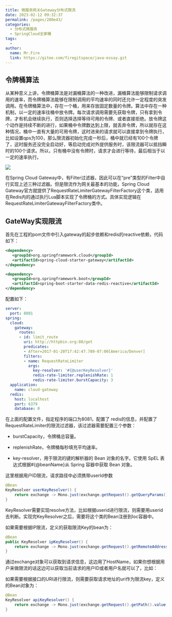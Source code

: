 ```yaml
---
title: 微服务网关Gateway分布式限流
date: 2023-02-12 09:32:37
permalink: /pages/280e43/
categories:
  - 分布式微服务
  - SpringCloud全家桶
tags:
  - 
author: 
  name: Mr.Fire
  link: https://gitee.com/firegitspace/java-essay.git
---
```


## 令牌桶算法

从某种意义上讲，令牌桶算法是对漏桶算法的一种改进，漏桶算法能够限制请求调用的速率，而令牌桶算法能够在限制调用的平均速率的同时还允许一定程度的突发调用。在令牌桶算法中，存在一个桶，用来存放固定数量的令牌。算法中存在一种机制，以一定的速率往桶中放令牌。每次请求调用需要先获取令牌，只有拿到令牌，才有机会继续执行，否则选择选择等待可用的令牌、或者直接拒绝。放令牌这个动作是持续不断的进行，如果桶中令牌数达到上限，就丢弃令牌，所以就存在这种情况，桶中一直有大量的可用令牌，这时进来的请求就可以直接拿到令牌执行，比如设置qps为100，那么限流器初始化完成一秒后，桶中就已经有100个令牌了，这时服务还没完全启动好，等启动完成对外提供服务时，该限流器可以抵挡瞬时的100个请求。所以，只有桶中没有令牌时，请求才会进行等待，最后相当于以一定的速率执行。

![](https://fire-repository.oss-cn-beijing.aliyuncs.com/spring-cloud/230212/640.jpg)


在Spring Cloud Gateway中，有Filter过滤器，因此可以在“pre”类型的Filter中自行实现上述三种过滤器。但是限流作为网关最基本的功能，Spring Cloud Gateway官方就提供了RequestRateLimiterGatewayFilterFactory这个类，适用在Redis内的通过执行Lua脚本实现了令牌桶的方式。具体实现逻辑在RequestRateLimiterGatewayFilterFactory类中。


## GateWay实现限流

首先在工程的pom文件中引入gateway的起步依赖和redis的reactive依赖，代码如下：
```xml
<dependency>
   <groupId>org.springframework.cloud</groupId>
   <artifactId>spring-cloud-starter-gateway</artifactId>
</dependency>

<dependency>
   <groupId>org.springframework.boot</groupId>
   <artifactId>spring-boot-starter-data-redis-reactive</artifactId>
</dependency>
```

配置如下：

```yaml
server:
  port: 8081
spring:
  cloud:
    gateway:
      routes:
      - id: limit_route
        uri: http://httpbin.org:80/get
        predicates:
        - After=2017-01-20T17:42:47.789-07:00[America/Denver]
        filters:
        - name: RequestRateLimiter
          args:
            key-resolver: '#{@userKeyResolver}'
            redis-rate-limiter.replenishRate: 1
            redis-rate-limiter.burstCapacity: 3
  application:
    name: cloud-gateway
  redis:
    host: localhost
    port: 6379
    database: 0
```
在上面的配置文件，指定程序的端口为8081，配置了 redis的信息，并配置了RequestRateLimiter的限流过滤器，该过滤器需要配置三个参数：

- burstCapacity，令牌桶总容量。

- replenishRate，令牌桶每秒填充平均速率。

- key-resolver，用于限流的键的解析器的 Bean 对象的名字。它使用 SpEL 表达式根据#{@beanName}从 Spring 容器中获取 Bean 对象。

这里根据用户ID限流，请求路径中必须携带userId参数
```java
@Bean
KeyResolver userKeyResolver() {
    return exchange -> Mono.just(exchange.getRequest().getQueryParams().getFirst("user"));
}
```


KeyResolver需要实现resolve方法，比如根据userid进行限流，则需要用userid去判断。实现完KeyResolver之后，需要将这个类的Bean注册到Ioc容器中。

如果需要根据IP限流，定义的获取限流Key的bean为：
```java
@Bean
public KeyResolver ipKeyResolver() {
    return exchange -> Mono.just(exchange.getRequest().getRemoteAddress().getHostName());
}
```

通过exchange对象可以获取到请求信息，这边用了HostName，如果你想根据用户来做限流的话这边可以获取当前请求的用户ID或者用户名就可以了，比如：

如果需要根据接口的URI进行限流，则需要获取请求地址的uri作为限流key，定义的Bean对象为：
```java
@Bean
KeyResolver apiKeyResolver() {
    return exchange -> Mono.just(exchange.getRequest().getPath().value());
}
```
